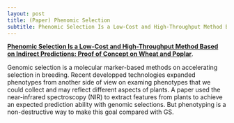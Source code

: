 ```yaml
---
layout: post
title: (Paper) Phenomic Selection
subtitle: Phenomic Selection Is a Low-Cost and High-Throughput Method Based on Indirect Predictions - Proof of Concept on Wheat and Poplar
---
```


[**Phenomic Selection Is a Low-Cost and High-Throughput Method Based on Indirect Predictions: Proof of Concept on Wheat and Poplar**](http://www.g3journal.org/content/8/12/3961). 

Genomic selection is a molecular marker-based methods on accelerating selection in breeding. Recent developped technologies expanded phenotypes from another side of view on examing phenotypes that we could collect and may reflect different aspects of plants. A paper used the near-infrared spectroscopy (NIR) to extract features from plants to achieve an expected prediction ability with genomic selections. But phenotyping is a non-destructive way to make this goal compared with GS. 
